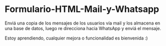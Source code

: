 # Formulario-HTML-Mail-y-Whatsapp
Enviá una copia de los mensajes de los usuarios vía mail y los almacena en una base de datos, luego re direcciona hacia WhatsApp y enviá el mensaje.

Estoy aprendiendo, cualquier mejora o funcionalidad es bienvenida :)
